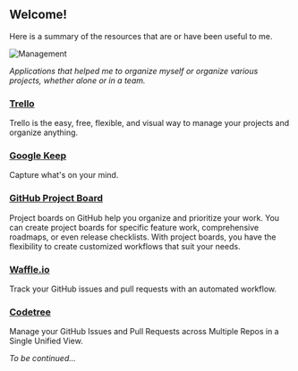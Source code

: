 Welcome!
-------------
Here is a summary of the resources that are or have been useful to me.

![Management](https://i.imgur.com/lifbME8.png)

*Applications that helped me to organize myself or organize various projects, whether alone or in a team.*

### [Trello](https://trello.com/)

Trello is the easy, free, flexible, and visual way to manage your projects and organize anything.

### [Google Keep](https://www.google.com/keep/)

Capture what's on your mind.

### [GitHub Project Board](https://help.github.com/articles/creating-a-project-board/)

Project boards on GitHub help you organize and prioritize your work. You can create project boards for specific feature work, comprehensive roadmaps, or even release checklists. With project boards, you have the flexibility to create customized workflows that suit your needs.

### [Waffle.io](https://waffle.io/)

Track your GitHub issues and pull requests with an automated workflow.

### [Codetree](https://codetree.com/)

Manage your GitHub Issues and Pull Requests across Multiple Repos in a Single Unified View.

*To be continued...* 
